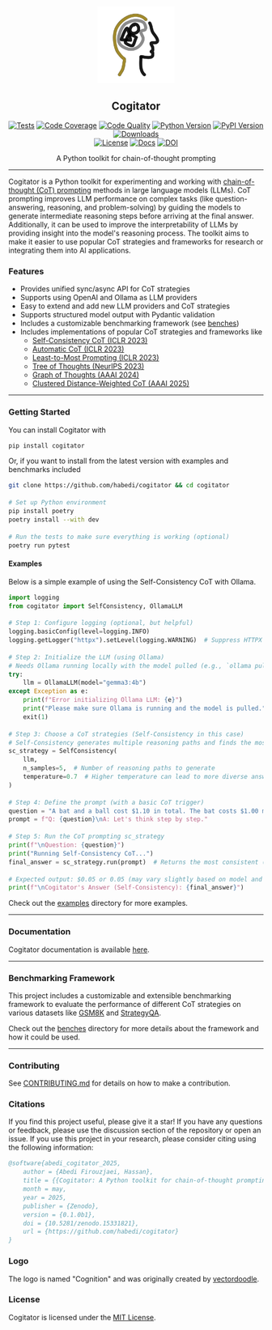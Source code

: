 <div align="center">
  <picture>
    <img alt="Cogitator Logo" src="logo.svg" height="30%" width="30%">
  </picture>
<br>

<h2>Cogitator</h2>

[![Tests](https://img.shields.io/github/actions/workflow/status/habedi/cogitator/tests.yml?label=tests&style=flat&labelColor=333333&logo=github&logoColor=white)](https://github.com/habedi/cogitator/actions/workflows/tests.yml)
[![Code Coverage](https://img.shields.io/codecov/c/github/habedi/cogitator?style=flat&label=coverage&labelColor=333333&logo=codecov&logoColor=white)](https://codecov.io/gh/habedi/cogitator)
[![Code Quality](https://img.shields.io/codefactor/grade/github/habedi/cogitator?style=flat&label=code%20quality&labelColor=333333&logo=codefactor&logoColor=white)](https://www.codefactor.io/repository/github/habedi/cogitator)
[![Python Version](https://img.shields.io/badge/python-%3E=3.10-3776ab?style=flat&labelColor=333333&logo=python&logoColor=white)](https://github.com/habedi/cogitator)
[![PyPI Version](https://img.shields.io/pypi/v/cogitator.svg?style=flat&label=pypi&labelColor=333333&logo=pypi&logoColor=white&color=3775a9)](https://pypi.org/project/cogitator)
[![Downloads](https://img.shields.io/pypi/dm/cogitator.svg?style=flat&label=downloads&labelColor=333333&logo=pypi&logoColor=white&color=cc8400)](https://github.com/habedi/cogitator)
<br>
[![License](https://img.shields.io/badge/license-MIT-00acc1?style=flat&labelColor=333333&logo=open-source-initiative&logoColor=white)](https://github.com/habedi/cogitator/blob/main/LICENSE)
[![Docs](https://img.shields.io/badge/docs-latest-8ca0d7?style=flat&labelColor=333333&logo=readthedocs&logoColor=white)](https://habedi.github.io/cogitator)
[![DOI](https://img.shields.io/badge/doi-10.5281/zenodo.15331821-6f42c1.svg?style=flat&labelColor=333333&logo=zenodo&logoColor=white)](https://doi.org/10.5281/zenodo.15331821)

A Python toolkit for chain-of-thought prompting

</div>

---

Cogitator is a Python toolkit for experimenting and working with
[chain-of-thought (CoT) prompting](https://arxiv.org/abs/2201.11903)
methods in large language models (LLMs).
CoT prompting improves LLM performance on complex tasks (like question-answering, reasoning, and problem-solving)
by guiding the models to generate intermediate reasoning steps before arriving at the final answer.
Additionally, it can be used to improve the interpretability of LLMs by providing insight into the model's reasoning process.
The toolkit aims to make it easier to use popular CoT strategies and frameworks for research or integrating them into AI
applications.

### Features

* Provides unified sync/async API for CoT strategies
* Supports using OpenAI and Ollama as LLM providers
* Easy to extend and add new LLM providers and CoT strategies
* Supports structured model output with Pydantic validation
* Includes a customizable benchmarking framework (see [benches](benches))
* Includes implementations of popular CoT strategies and frameworks like
    - [Self-Consistency CoT (ICLR 2023)](https://arxiv.org/abs/2203.11171)
    - [Automatic CoT (ICLR 2023)](https://arxiv.org/abs/2210.03493)
    - [Least-to-Most Prompting (ICLR 2023)](https://arxiv.org/abs/2205.10625)
    - [Tree of Thoughts (NeurIPS 2023)](https://arxiv.org/abs/2305.10601)
    - [Graph of Thoughts (AAAI 2024)](https://arxiv.org/abs/2308.09687)
    - [Clustered Distance-Weighted CoT (AAAI 2025)](https://arxiv.org/abs/2501.12226)

---

### Getting Started

You can install Cogitator with

```bash
pip install cogitator
```

Or, if you want to install from the latest version with examples and benchmarks included

```bash
git clone https://github.com/habedi/cogitator && cd cogitator

# Set up Python environment
pip install poetry
poetry install --with dev

# Run the tests to make sure everything is working (optional)
poetry run pytest
```

#### Examples

Below is a simple example of using the Self-Consistency CoT with Ollama.

```python
import logging
from cogitator import SelfConsistency, OllamaLLM

# Step 1: Configure logging (optional, but helpful)
logging.basicConfig(level=logging.INFO)
logging.getLogger("httpx").setLevel(logging.WARNING)  # Suppress HTTPX logs

# Step 2: Initialize the LLM (using Ollama)
# Needs Ollama running locally with the model pulled (e.g., `ollama pull gemma3:4b`)
try:
    llm = OllamaLLM(model="gemma3:4b")
except Exception as e:
    print(f"Error initializing Ollama LLM: {e}")
    print("Please make sure Ollama is running and the model is pulled.")
    exit(1)

# Step 3: Choose a CoT strategies (Self-Consistency in this case)
# Self-Consistency generates multiple reasoning paths and finds the most common answer
sc_strategy = SelfConsistency(
    llm,
    n_samples=5,  # Number of reasoning paths to generate
    temperature=0.7  # Higher temperature can lead to more diverse answers
)

# Step 4: Define the prompt (with a basic CoT trigger)
question = "A bat and a ball cost $1.10 in total. The bat costs $1.00 more than the ball. How much does the ball cost?"
prompt = f"Q: {question}\nA: Let's think step by step."

# Step 5: Run the CoT prompting sc_strategy
print(f"\nQuestion: {question}")
print("Running Self-Consistency CoT...")
final_answer = sc_strategy.run(prompt)  # Returns the most consistent (repeated) answer

# Expected output: $0.05 or 0.05 (may vary slightly based on model and temperature)
print(f"\nCogitator's Answer (Self-Consistency): {final_answer}")
```

Check out the [examples](examples) directory for more examples.

---

### Documentation

Cogitator documentation is available [here](https://habedi.github.io/cogitator).

---

### Benchmarking Framework

This project includes a customizable and extensible benchmarking framework to evaluate the performance of different
CoT strategies on various datasets like [GSM8K](https://arxiv.org/abs/2110.14168) and
[StrategyQA](https://arxiv.org/abs/2101.02235).

Check out the [benches](benches) directory for more details about the framework and how it could be used.

---

### Contributing

See [CONTRIBUTING.md](CONTRIBUTING.md) for details on how to make a contribution.

### Citations

If you find this project useful, please give it a star!
If you have any questions or feedback, please use the discussion section of the repository or open an issue.
If you use this project in your research, please consider citing using the following information:

```bibtex
@software{abedi_cogitator_2025,
    author = {Abedi Firouzjaei, Hassan},
    title = {{Cogitator: A Python toolkit for chain-of-thought prompting}},
    month = may,
    year = 2025,
    publisher = {Zenodo},
    version = {0.1.0b1},
    doi = {10.5281/zenodo.15331821},
    url = {https://github.com/habedi/cogitator}
}
```

### Logo

The logo is named "Cognition" and was originally created by [vectordoodle](https://www.svgrepo.com/author/vectordoodle).

### License

Cogitator is licensed under the [MIT License](LICENSE).
